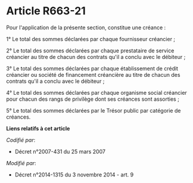 # Article R663-21

Pour l'application de la présente section, constitue une créance :

1° Le total des sommes déclarées par chaque fournisseur créancier ;

2° Le total des sommes déclarées par chaque prestataire de service créancier au titre de chacun des contrats qu'il a conclu
avec le débiteur ;

3° Le total des sommes déclarées par chaque établissement de crédit créancier ou société de financement créancière  au titre
de chacun des contrats qu'il a conclu avec le débiteur ;

4° Le total des sommes déclarées par chaque organisme social créancier pour chacun des rangs de privilège dont ses créances
sont assorties ;

5° Le total des sommes déclarées par le Trésor public par catégorie de créances.

**Liens relatifs à cet article**

_Codifié par_:

  - Décret n°2007-431 du 25 mars 2007

_Modifié par_:

  - Décret n°2014-1315 du 3 novembre 2014 - art. 9
